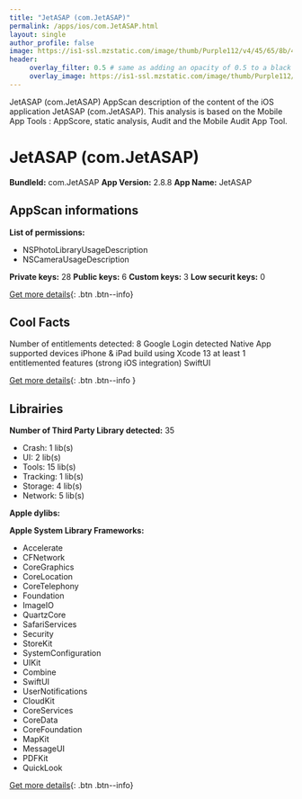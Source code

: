 ```yaml
---
title: "JetASAP (com.JetASAP)"
permalink: /apps/ios/com.JetASAP.html
layout: single
author_profile: false
image: https://is1-ssl.mzstatic.com/image/thumb/Purple112/v4/45/65/8b/45658bc8-2c10-fb22-f7bc-5bef280dc4dc/AppIcon-0-1x_U007emarketing-0-10-0-sRGB-85-220.png/512x512bb.jpg
header: 
     overlay_filter: 0.5 # same as adding an opacity of 0.5 to a black background
     overlay_image: https://is1-ssl.mzstatic.com/image/thumb/Purple112/v4/45/65/8b/45658bc8-2c10-fb22-f7bc-5bef280dc4dc/AppIcon-0-1x_U007emarketing-0-10-0-sRGB-85-220.png/512x512bb.jpg
---
```

JetASAP (com.JetASAP) AppScan description of the content of the iOS application JetASAP (com.JetASAP). This analysis is based on the Mobile App Tools : AppScore, static analysis, Audit and the Mobile Audit App Tool.

# JetASAP (com.JetASAP)

**BundleId:** com.JetASAP
**App Version:** 2.8.8
**App Name:** JetASAP


## AppScan informations 

**List of permissions:** 
- NSPhotoLibraryUsageDescription
- NSCameraUsageDescription
  
  
**Private keys:** 28
**Public keys:** 6
**Custom keys:** 3
**Low securit keys:** 0
  
[Get more details](/pricing.html){: .btn .btn--info}

## Cool Facts

Number of entitlements detected: 8
Google Login detected
Native App
supported devices iPhone & iPad
build using Xcode 13
at least 1 entitlemented features (strong iOS integration)
SwiftUI
  
[Get more details](/pricing.html){: .btn .btn--info }

## Librairies 
**Number of Third Party Library detected:** 35
- Crash: 1 lib(s)
- UI: 2 lib(s)
- Tools: 15 lib(s)
- Tracking: 1 lib(s)
- Storage: 4 lib(s)
- Network: 5 lib(s)


**Apple dylibs:**


**Apple System Library Frameworks:**
- Accelerate
- CFNetwork
- CoreGraphics
- CoreLocation
- CoreTelephony
- Foundation
- ImageIO
- QuartzCore
- SafariServices
- Security
- StoreKit
- SystemConfiguration
- UIKit
- Combine
- SwiftUI
- UserNotifications
- CloudKit
- CoreServices
- CoreData
- CoreFoundation
- MapKit
- MessageUI
- PDFKit
- QuickLook


  
[Get more details](/pricing.html){: .btn .btn--info}

